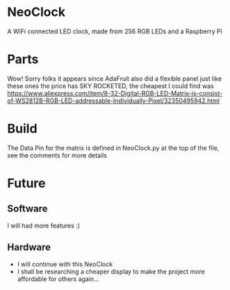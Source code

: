 # NeoClock
A WiFi connected LED clock, made from 256 RGB LEDs and a Raspberry Pi

# Parts
Wow! Sorry folks it appears since AdaFruit also did a flexible panel just like these ones the price has SKY ROCKETED,
the cheapest I could find was https://www.aliexpress.com/item/8-32-Digital-RGB-LED-Matrix-is-consist-of-WS2812B-RGB-LED-addressable-Individually-Pixel/32350495942.html

# Build

The Data Pin for the matrix is defined in NeoClock.py at the top of the file, see the comments for more details

# Future
## Software
I will had more features :)

## Hardware
 * I will continue with this NeoClock
 * I shall be researching a cheaper display to make the project more affordable for others again...

